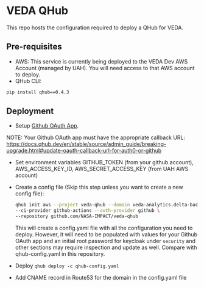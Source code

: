 # VEDA QHub

This repo hosts the configuration required to deploy a QHub for VEDA.

## Pre-requisites

* AWS: This service is currently being deployed to the VEDA Dev AWS Account (managed by UAH). You will need access to that AWS account to deploy.
* QHub CLI:

```sh
pip install qhub==0.4.3
```

## Deployment

* Setup [Github OAuth App](https://docs.github.com/en/developers/apps/building-oauth-apps/creating-an-oauth-app).

NOTE: Your Github OAuth app must have the appropriate callback URL: https://docs.qhub.dev/en/stable/source/admin_guide/breaking-upgrade.html#update-oauth-callback-url-for-auth0-or-github

* Set environment variables GITHUB_TOKEN (from your github account), AWS_ACCESS_KEY_ID, AWS_SECRET_ACCESS_KEY (from UAH AWS account)
* Create a config file (Skip this step unless you want to create a new config file):

    ```bash
    qhub init aws --project veda-qhub --domain veda-analytics.delta-backend.com \
    --ci-provider github-actions --auth-provider github \
    --repository github.com/NASA-IMPACT/veda-qhub
    ```

    This will create a config.yaml file with all the configuration you need to deploy. However, it will need to be populated with values for your Github OAuth app and an initial root password for keycloak under `security` and other sections may require inspection and update as well. Compare with qhub-config.yaml in this repository.

* Deploy `qhub deploy -c qhub-config.yaml`
* Add CNAME record in Route53 for the domain in the config.yaml file


